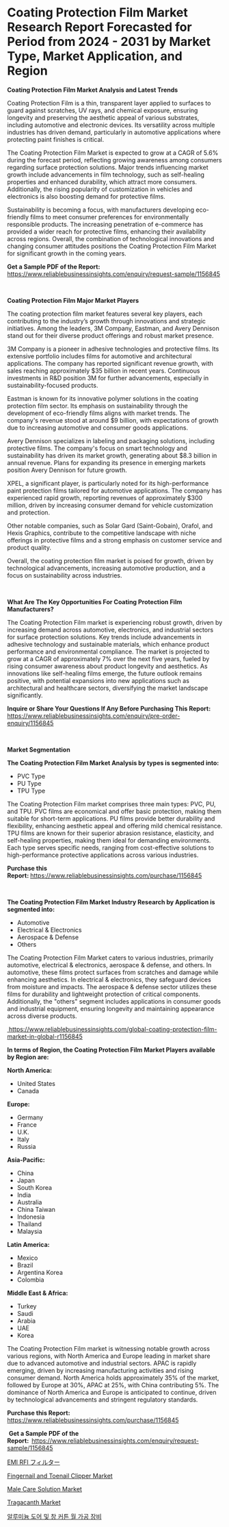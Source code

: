 <p><h1>Coating Protection Film Market Research Report Forecasted for Period from 2024 -  2031 by Market Type, Market Application, and Region</h1></p><p><strong>Coating Protection Film Market Analysis and Latest Trends</strong></p>
<p><p>Coating Protection Film is a thin, transparent layer applied to surfaces to guard against scratches, UV rays, and chemical exposure, ensuring longevity and preserving the aesthetic appeal of various substrates, including automotive and electronic devices. Its versatility across multiple industries has driven demand, particularly in automotive applications where protecting paint finishes is critical.</p><p>The Coating Protection Film Market is expected to grow at a CAGR of 5.6% during the forecast period, reflecting growing awareness among consumers regarding surface protection solutions. Major trends influencing market growth include advancements in film technology, such as self-healing properties and enhanced durability, which attract more consumers. Additionally, the rising popularity of customization in vehicles and electronics is also boosting demand for protective films. </p><p>Sustainability is becoming a focus, with manufacturers developing eco-friendly films to meet consumer preferences for environmentally responsible products. The increasing penetration of e-commerce has provided a wider reach for protective films, enhancing their availability across regions. Overall, the combination of technological innovations and changing consumer attitudes positions the Coating Protection Film Market for significant growth in the coming years.</p></p>
<p><strong>Get a Sample PDF of the Report:&nbsp;</strong> <a href="https://www.reliablebusinessinsights.com/enquiry/request-sample/1156845">https://www.reliablebusinessinsights.com/enquiry/request-sample/1156845</a></p>
<p>&nbsp;</p>
<p><strong>Coating Protection Film Major Market Players</strong></p>
<p><p>The coating protection film market features several key players, each contributing to the industry’s growth through innovations and strategic initiatives. Among the leaders, 3M Company, Eastman, and Avery Dennison stand out for their diverse product offerings and robust market presence.</p><p>3M Company is a pioneer in adhesive technologies and protective films. Its extensive portfolio includes films for automotive and architectural applications. The company has reported significant revenue growth, with sales reaching approximately $35 billion in recent years. Continuous investments in R&D position 3M for further advancements, especially in sustainability-focused products.</p><p>Eastman is known for its innovative polymer solutions in the coating protection film sector. Its emphasis on sustainability through the development of eco-friendly films aligns with market trends. The company's revenue stood at around $9 billion, with expectations of growth due to increasing automotive and consumer goods applications.</p><p>Avery Dennison specializes in labeling and packaging solutions, including protective films. The company's focus on smart technology and sustainability has driven its market growth, generating about $8.3 billion in annual revenue. Plans for expanding its presence in emerging markets position Avery Dennison for future growth.</p><p>XPEL, a significant player, is particularly noted for its high-performance paint protection films tailored for automotive applications. The company has experienced rapid growth, reporting revenues of approximately $300 million, driven by increasing consumer demand for vehicle customization and protection.</p><p>Other notable companies, such as Solar Gard (Saint-Gobain), Orafol, and Hexis Graphics, contribute to the competitive landscape with niche offerings in protective films and a strong emphasis on customer service and product quality.</p><p>Overall, the coating protection film market is poised for growth, driven by technological advancements, increasing automotive production, and a focus on sustainability across industries.</p></p>
<p>&nbsp;</p>
<p><strong>What Are The Key Opportunities For Coating Protection Film Manufacturers?</strong></p>
<p><p>The Coating Protection Film market is experiencing robust growth, driven by increasing demand across automotive, electronics, and industrial sectors for surface protection solutions. Key trends include advancements in adhesive technology and sustainable materials, which enhance product performance and environmental compliance. The market is projected to grow at a CAGR of approximately 7% over the next five years, fueled by rising consumer awareness about product longevity and aesthetics. As innovations like self-healing films emerge, the future outlook remains positive, with potential expansions into new applications such as architectural and healthcare sectors, diversifying the market landscape significantly.</p></p>
<p><strong>Inquire or Share Your Questions If Any Before Purchasing This Report:</strong> <a href="https://www.reliablebusinessinsights.com/enquiry/pre-order-enquiry/1156845">https://www.reliablebusinessinsights.com/enquiry/pre-order-enquiry/1156845</a></p>
<p>&nbsp;</p>
<p><strong>Market Segmentation</strong></p>
<p><strong>The Coating Protection Film Market Analysis by types is segmented into:</strong></p>
<p><ul><li>PVC Type</li><li>PU Type</li><li>TPU Type</li></ul></p>
<p><p>The Coating Protection Film market comprises three main types: PVC, PU, and TPU. PVC films are economical and offer basic protection, making them suitable for short-term applications. PU films provide better durability and flexibility, enhancing aesthetic appeal and offering mild chemical resistance. TPU films are known for their superior abrasion resistance, elasticity, and self-healing properties, making them ideal for demanding environments. Each type serves specific needs, ranging from cost-effective solutions to high-performance protective applications across various industries.</p></p>
<p><strong>Purchase this Report:&nbsp;</strong><a href="https://www.reliablebusinessinsights.com/purchase/1156845">https://www.reliablebusinessinsights.com/purchase/1156845</a></p>
<p>&nbsp;</p>
<p><strong>The Coating Protection Film Market Industry Research by Application is segmented into:</strong></p>
<p><ul><li>Automotive</li><li>Electrical & Electronics</li><li>Aerospace & Defense</li><li>Others</li></ul></p>
<p><p>The Coating Protection Film Market caters to various industries, primarily automotive, electrical & electronics, aerospace & defense, and others. In automotive, these films protect surfaces from scratches and damage while enhancing aesthetics. In electrical & electronics, they safeguard devices from moisture and impacts. The aerospace & defense sector utilizes these films for durability and lightweight protection of critical components. Additionally, the "others" segment includes applications in consumer goods and industrial equipment, ensuring longevity and maintaining appearance across diverse products.</p></p>
<p><a href="https://www.reliablebusinessinsights.com/global-coating-protection-film-market-in-global-r1156845">&nbsp;https://www.reliablebusinessinsights.com/global-coating-protection-film-market-in-global-r1156845</a></p>
<p><strong>In terms of Region, the Coating Protection Film Market Players available by Region are:</strong></p>
<p>
    <p> <strong> North America: </strong>
        <ul>
            <li>United States</li>
            <li>Canada</li>
        </ul>
        </p> 
    <p> <strong> Europe: </strong>
        <ul>
            <li>Germany</li>
            <li>France</li>
            <li>U.K.</li>
            <li>Italy</li>
            <li>Russia</li>
        </ul>
        </p> 
    <p> <strong> Asia-Pacific: </strong>
        <ul>
            <li>China</li>
            <li>Japan</li>
            <li>South Korea</li>
            <li>India</li>
            <li>Australia</li>
            <li>China Taiwan</li>
            <li>Indonesia</li>
            <li>Thailand</li>
            <li>Malaysia</li>
        </ul>
        </p> 
    <p> <strong> Latin America: </strong>
        <ul>
            <li>Mexico</li>
            <li>Brazil</li>
            <li>Argentina Korea</li>
            <li>Colombia</li>
        </ul>
        </p> 
    <p> <strong> Middle East & Africa: </strong>
        <ul>
            <li>Turkey</li>
            <li>Saudi</li>
            <li>Arabia</li>
            <li>UAE</li>
            <li>Korea</li>
        </ul>
    </p>
    </p>
<p><p>The Coating Protection Film market is witnessing notable growth across various regions, with North America and Europe leading in market share due to advanced automotive and industrial sectors. APAC is rapidly emerging, driven by increasing manufacturing activities and rising consumer demand. North America holds approximately 35% of the market, followed by Europe at 30%, APAC at 25%, with China contributing 5%. The dominance of North America and Europe is anticipated to continue, driven by technological advancements and stringent regulatory standards.</p></p>
<p><strong>Purchase this Report: </strong><a href="https://www.reliablebusinessinsights.com/purchase/1156845">https://www.reliablebusinessinsights.com/purchase/1156845</a></p>
<p>&nbsp;<strong>Get a Sample PDF of the Report:&nbsp;&nbsp;</strong><a href="https://www.reliablebusinessinsights.com/enquiry/request-sample/1156845">https://www.reliablebusinessinsights.com/enquiry/request-sample/1156845</a></p>
<p><strong></strong></p>
<p><p><a href="https://medium.com/@waughhelen/emi-rfi%E3%83%95%E3%82%A3%E3%83%AB%E3%82%BF%E5%B8%82%E5%A0%B4%E3%81%AE%E8%A6%8F%E6%A8%A1%E3%81%AF%E5%B9%B4%E5%B9%B3%E5%9D%87%E6%88%90%E9%95%B7%E7%8E%87-cagr-6-3-%E3%81%A7%E6%88%90%E9%95%B7%E3%81%97%E3%81%A6%E3%81%8A%E3%82%8A-%E3%81%93%E3%81%AE%E5%A0%B1%E5%91%8A%E6%9B%B8%E3%81%A7%E3%81%AF%E5%B8%82%E5%A0%B4%E3%82%BB%E3%82%B0%E3%83%A1%E3%83%B3%E3%83%86%E3%83%BC%E3%82%B7%E3%83%A7%E3%83%B3-%E6%88%90%E9%95%B7-2024%E5%B9%B4%E3%81%8B%E3%82%892031%E5%B9%B4%E3%81%BE%E3%81%A7%E3%81%AE%E4%BA%88%E6%B8%AC%E3%81%AB%E3%82%88%E3%82%8B%E5%88%86%E6%9E%90%E3%82%92%E3%82%AB%E3%83%90%E3%83%BC%E3%81%97%E3%81%A6%E3%81%84%E3%81%BE%E3%81%99-07949f677c33">EMI RFI フィルター</a></p><p><a href="https://github.com/sumonsky0m/Market-Research-Report-List-1/blob/main/fingernail-and-toenail-clipper-market.md">Fingernail and Toenail Clipper Market</a></p><p><a href="https://medium.com/@dinoziemann2023/the-global-market-overview-of-the-male-care-solution-market-provides-a-unique-perspective-on-the-736ce27b9dd3">Male Care Solution Market</a></p><p><a href="https://www.linkedin.com/pulse/what-innovations-shaping-tragacanth-market-application-types-trends-0i06c?trackingId=5otPbm1bQhWChzIt7Ope6Q%3D%3D">Tragacanth Market</a></p><p><a href="https://medium.com/@darrylnorton87/aluminum-door-and-window-curtain-wall-processing-equipment-market-%EC%9D%98-%EA%B8%80%EB%A1%9C%EB%B2%8C-%EC%8B%9C%EC%9E%A5-%EA%B0%9C%EC%9A%94%EB%8A%94-%EC%A0%84-%EC%84%B8%EA%B3%84-%EB%B0%8F-%EC%A3%BC%EC%9A%94-%EC%8B%9C%EC%9E%A5%EC%9D%98-%EC%82%B0%EC%97%85%EC%97%90-faf7df880566">알루미늄 도어 및 창 커튼 월 가공 장비</a></p></p>